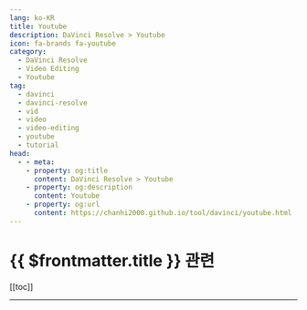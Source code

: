```yaml
---
lang: ko-KR
title: Youtube
description: DaVinci Resolve > Youtube
icon: fa-brands fa-youtube
category: 
  - DaVinci Resolve
  - Video Editing
  - Youtube
tag: 
  - davinci
  - davinci-resolve
  - vid
  - video
  - video-editing
  - youtube
  - tutorial
head:
  - - meta:
    - property: og:title
      content: DaVinci Resolve > Youtube
    - property: og:description
      content: Youtube
    - property: og:url
      content: https://chanhi2000.github.io/tool/davinci/youtube.html
---
```


# {{ $frontmatter.title }} 관련

[[toc]]

---

<TagLinks />